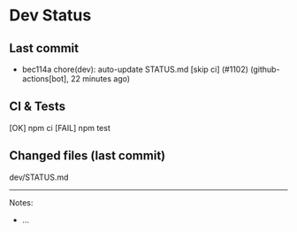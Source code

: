 # Dev Status

## Last commit
- bec114a chore(dev): auto-update STATUS.md [skip ci] (#1102) (github-actions[bot], 22 minutes ago)
## CI & Tests
[OK] npm ci
[FAIL] npm test

## Changed files (last commit)
dev/STATUS.md

---
Notes:
- ...
